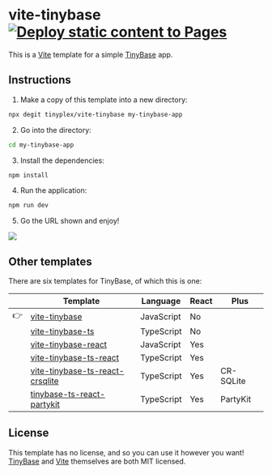 # vite-tinybase [![Deploy static content to Pages](https://github.com/sudo-self/tiny-base/actions/workflows/static.yml/badge.svg)](https://github.com/sudo-self/tiny-base/actions/workflows/static.yml)

This is a [Vite](https://vitejs.dev/) template for a simple
[TinyBase](https://tinybase.org/) app.

## Instructions

1. Make a copy of this template into a new directory:

```sh
npx degit tinyplex/vite-tinybase my-tinybase-app
```

2. Go into the directory:

```sh
cd my-tinybase-app
```

3. Install the dependencies:

```sh
npm install
```

4. Run the application:

```sh
npm run dev
```

5. Go the URL shown and enjoy!

![](https://tinybase.org/vite-tinybase.png)

## Other templates

There are six templates for TinyBase, of which this is one:

|     | Template                                                                                       | Language   | React | Plus      |
| --- | ---------------------------------------------------------------------------------------------- | ---------- | ----- | --------- |
| 👉  | [vite-tinybase](https://github.com/tinyplex/vite-tinybase)                                     | JavaScript | No    |           |
|     | [vite-tinybase-ts](https://github.com/tinyplex/vite-tinybase-ts)                               | TypeScript | No    |           |
|     | [vite-tinybase-react](https://github.com/tinyplex/vite-tinybase-react)                         | JavaScript | Yes   |           |
|     | [vite-tinybase-ts-react](https://github.com/tinyplex/vite-tinybase-ts-react)                   | TypeScript | Yes   |           |
|     | [vite-tinybase-ts-react-crsqlite](https://github.com/tinyplex/vite-tinybase-ts-react-crsqlite) | TypeScript | Yes   | CR-SQLite |
|     | [tinybase-ts-react-partykit](https://github.com/tinyplex/tinybase-ts-react-partykit)           | TypeScript | Yes   | PartyKit  |

## License

This template has no license, and so you can use it however you want!
[TinyBase](https://github.com/tinyplex/tinybase/blob/main/LICENSE) and
[Vite](https://github.com/vitejs/vite/blob/main/LICENSE) themselves are both MIT
licensed.
